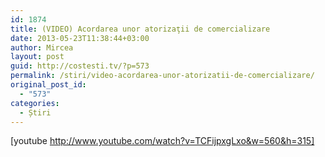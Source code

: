 ```yaml
---
id: 1874
title: (VIDEO) Acordarea unor atorizaţii de comercializare
date: 2013-05-23T11:38:44+03:00
author: Mircea
layout: post
guid: http://costesti.tv/?p=573
permalink: /stiri/video-acordarea-unor-atorizatii-de-comercializare/
original_post_id:
  - "573"
categories:
  - Știri
---
```

[youtube http://www.youtube.com/watch?v=TCFijpxgLxo&w=560&h=315]